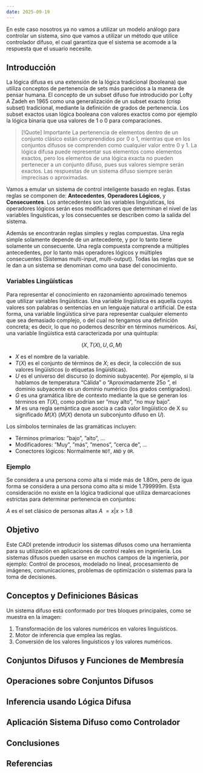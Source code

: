 ```yaml
---
date: 2025-09-19
---
```

En este caso nosotros ya no vamos a utilizar un modelo análogo para controlar un sistema, sino que vamos a utilizar un método que utilice controlador difuso, el cual garantiza que el sistema se acomode a la respuesta que el usuario necesite.

## Introducción

La lógica difusa es una extensión de la lógica tradicional (booleana) que utiliza conceptos de pertenencia de sets más parecidos a la manera de pensar humana. El concepto de un subset difuso fue introducido por Lofty A Zadeh en 1965 como una generalización de un subset exacto (crisp subset) tradicional, mediante la definición de grados de pertenencia. Los subset exactos usan lógica booleana con valores exactos como por ejemplo la lógica binaria que usa valores de 1 o 0 para comparaciones.

>[!Quote] Importante
La pertenencia de elementos dentro de un conjunto clásico están comprendidos por 0 o 1, mientras que en los conjuntos difusos se comprenden como cualquier valor entre 0 y 1. La lógica difusa puede representar sus elementos como elementos exactos, pero los elementos de una lógica exacta no pueden pertenecer a un conjunto difuso, pues sus valores siempre serán exactos. Las respuestas de un sistema difuso siempre serán imprecisas o aproximadas.

Vamos a emular un sistema de control inteligente basado en reglas. Estas reglas se componen de: **Antecedentes**, **Operadores Lógicos**, y **Consecuentes**. Los antecedentes son las variables linguísticas, los operadores lógicos serán esos modificadores que determinan el nivel de las variables linguísticas, y los consecuentes se describen como la salida del sistema.

Además se encontrarán reglas simples y reglas compuestas. Una regla simple solamente depende de un antecedente, y por lo tanto tiene solamente un consecuente. Una regla compuesta comprende a múltiples antecedentes, por lo tanto más operadores lógicos y múltiples consecuentes (Sistemas multi-input, multi-output). Todas las reglas que se le dan a un sistema se denominan como una base del conocimiento.

### Variables Lingüísticas

Para representar el conocimiento en razonamiento aproximado tenemos que utilizar variables lingüísticas. Una variable lingüística es aquella cuyos valores son palabras o sentencias en un lenguaje natural o artificial. De esta forma, una variable lingüística sirve para representar cualquier elemento que sea demasiado complejo, o del cual no tengamos una definición concreta; es decir, lo que no podemos describir en términos numéricos. Así, una variable lingüística está caracterizada por una quíntupla:

$$(X, T(X), U, G, M)$$ 

- $X$ es el nombre de la variable. 
- $T(X)$ es el conjunto de términos de $X$; es decir, la colección de sus valores lingüísticos (o etiquetas lingüísticas). 
- $U$ es el universo del discurso (o dominio subyacente). Por ejemplo, si la hablamos de temperatura “Cálida” o “Aproximadamente 25o ”, el dominio subyacente es un dominio numérico (los grados centígrados). 
- $G$ es una gramática libre de contexto mediante la que se generan los términos en $T(X)$, como podrían ser ”muy alto”, ”no muy bajo”.
- $M$ es una regla semántica que asocia a cada valor lingüístico de X su significado $M(X)$ ($M(X)$ denota un subconjunto difuso en $U$). 

Los símbolos terminales de las gramáticas incluyen: 
- Términos primarios: ”bajo”, ”alto”, ...
- Modificadores: ”Muy”, ”más”, ”menos”, ”cerca de”, ... 
- Conectores lógicos: Normalmente `NOT`, `AND` y `OR`.

### Ejemplo
Se considera a una persona como alta si mide más de 1.80m, pero de igua forma se considera a una persona como alta si mide 1.799999m. Esta consideración no existe en la lógica tradicional que utiliza demarcaciones estrictas para determinar pertenencia en conjuntos:

$A$ es el set clásico de personas altas $A$ $= {x|x>1.8}$

## Objetivo
Este CADI pretende introducir los sistemas difusos como una herramienta para su utilización en aplicaciones de control reales en ingeniería. Los sistemas difusos pueden usarse en muchos campos de la ingeniería, por ejemplo: Control de procesos, modelado no lineal, procesamiento de imágenes, comunicaciones, problemas de optimización o sistemas para la toma de decisiones.
## Conceptos y Definiciones Básicas

Un sistema difuso está conformado por tres bloques principales, como se muestra en la imagen:

1. Transformación de los valores numéricos en valores linguísticos.
2. Motor de inferencia que emplea las reglas.
3. Conversión de los valores linguísticos y los valores numéricos.
## Conjuntos Difusos y Funciones de Membresía
## Operaciones sobre Conjuntos Difusos
## Inferencia usando Lógica Difusa
## Aplicación  Sistema Difuso como Controlador
## Conclusiones
## Referencias
